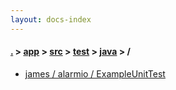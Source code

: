 ```yaml
---
layout: docs-index
---
```

#### [.](./../../../../index) > [app](./../../../index) > [src](./../../index) > [test](./../index) > [java](./index) > **/**

- [james / alarmio / ExampleUnitTest](james/alarmio/ExampleUnitTest)
